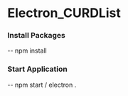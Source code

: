 # Electron_CURDList


### Install Packages

-- npm install

### Start Application

-- npm start / electron .
